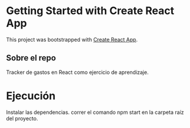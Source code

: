 # Getting Started with Create React App

This project was bootstrapped with [Create React App](https://github.com/facebook/create-react-app).

## Sobre el repo

Tracker de gastos en React como ejercicio de aprendizaje.

# Ejecución

Instalar las dependencias.
correr el comando npm start en la carpeta raíz del proyecto.